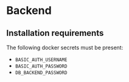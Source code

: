 # Backend

## Installation requirements

The following docker secrets must be present:
- `BASIC_AUTH_USERNAME`
- `BASIC_AUTH_PASSWORD`
- `DB_BACKEND_PASSWORD`